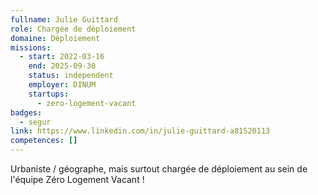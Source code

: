 ```yaml
---
fullname: Julie Guittard
role: Chargée de déploiement
domaine: Déploiement
missions:
  - start: 2022-03-16
    end: 2025-09-30
    status: independent
    employer: DINUM
    startups:
      - zero-logement-vacant
badges:
  - segur
link: https://www.linkedin.com/in/julie-guittard-a81520113
competences: []
---
```

Urbaniste / géographe, mais surtout chargée de déploiement au sein de l'équipe Zéro Logement Vacant !